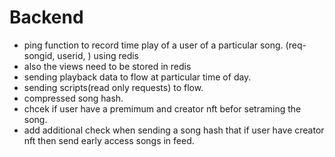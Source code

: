 # Backend

- ping function to record time play of a user of a particular song. (req- songid, userid,  ) using redis
- also the views need to be stored in redis
- sending playback data to flow at particular time of day.
- sending scripts(read only requests) to flow.
- compressed song hash.
- chcek if user have a premimum and creator nft befor setraming the song.
- add additional check when sending a song hash that if user have creator nft then send early access songs in feed.

